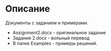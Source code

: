 # Описание
Документы с заданием и примерами.

* Assignment2.docx - оригинальное задание
* Задание 2.docx - вольный перевод
* В папке Examples - примеры решений.
